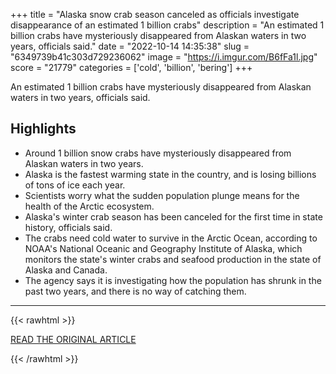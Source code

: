 +++
title = "Alaska snow crab season canceled as officials investigate disappearance of an estimated 1 billion crabs"
description = "An estimated 1 billion crabs have mysteriously disappeared from Alaskan waters in two years, officials said."
date = "2022-10-14 14:35:38"
slug = "6349739b41c303d729236062"
image = "https://i.imgur.com/B6fFa1l.jpg"
score = "21779"
categories = ['cold', 'billion', 'bering']
+++

An estimated 1 billion crabs have mysteriously disappeared from Alaskan waters in two years, officials said.

## Highlights

- Around 1 billion snow crabs have mysteriously disappeared from Alaskan waters in two years.
- Alaska is the fastest warming state in the country, and is losing billions of tons of ice each year.
- Scientists worry what the sudden population plunge means for the health of the Arctic ecosystem.
- Alaska's winter crab season has been canceled for the first time in state history, officials said.
- The crabs need cold water to survive in the Arctic Ocean, according to NOAA's National Oceanic and Geography Institute of Alaska, which monitors the state's winter crabs and seafood production in the state of Alaska and Canada.
- The agency says it is investigating how the population has shrunk in the past two years, and there is no way of catching them.

---

{{< rawhtml >}}
  <p class="article-category">
    <a target="_blank" href="https://www.cbsnews.com/news/fishing-alaska-snow-crab-season-canceled-investigation-climate-change/">READ THE ORIGINAL ARTICLE</a>
  </p>
{{< /rawhtml >}}
